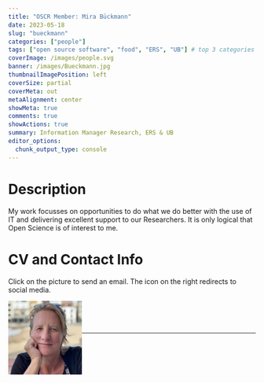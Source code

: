 ```yaml
---
title: "OSCR Member: Mira Bückmann"
date: 2023-05-18
slug: "bueckmann"
categories: ["people"]
tags: ["open source software", "food", "ERS", "UB"] # top 3 categories + unique + school
coverImage: /images/people.svg
banner: /images/Bueckmann.jpg
thumbnailImagePosition: left
coverSize: partial
coverMeta: out
metaAlignment: center
showMeta: true
comments: true
showActions: true
summary: Information Manager Research, ERS & UB
editor_options: 
  chunk_output_type: console
---
```




# Description

My work focusses on opportunities to do what we do better with the use of IT and delivering excellent support to our Researchers. It is only logical that Open Science is of interest to me.
 
# CV and Contact Info

Click on the picture to send an email. The icon on the right redirects to social media.

<!-- EMAIL -->
<p>
  <a href="mailto:mira.buckmann@eur.nl">
  <img border="0" alt="Mira Bückmann" src="/images/Bueckmann.jpg" width="150" height="150" align="left">
  </a>
</p>

<!-- CV -->
<p align="center">
  <a href="https://www.linkedin.com/in/mira-bueckmann/" class="fa fa-file fa-2x" style="color:#00B969;">
  </a>
</p>

<BR><BR><BR>

<!-- # Expertise -->



***


